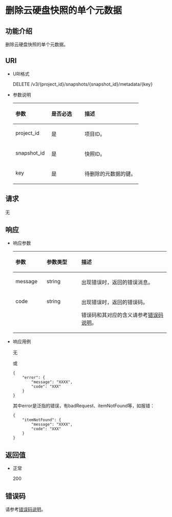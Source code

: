 # 删除云硬盘快照的单个元数据<a name="ZH-CN_TOPIC_0102724002"></a>

## 功能介绍<a name="section4805694511340"></a>

删除云硬盘快照的单个元数据。

## URI<a name="section268627411340"></a>

-   URI格式

    DELETE /v3/\{project\_id\}/snapshots/\{snapshot\_id\}/metadata/\{key\}

-   参数说明

    <a name="table5655293911340"></a>
    <table><thead align="left"><tr id="row4718979611340"><th class="cellrowborder" valign="top" width="28.57%" id="mcps1.1.4.1.1"><p id="p6427715211340"><a name="p6427715211340"></a><a name="p6427715211340"></a>参数</p>
    </th>
    <th class="cellrowborder" valign="top" width="26.529999999999998%" id="mcps1.1.4.1.2"><p id="p3906685711340"><a name="p3906685711340"></a><a name="p3906685711340"></a>是否必选</p>
    </th>
    <th class="cellrowborder" valign="top" width="44.9%" id="mcps1.1.4.1.3"><p id="p1029885411340"><a name="p1029885411340"></a><a name="p1029885411340"></a>描述</p>
    </th>
    </tr>
    </thead>
    <tbody><tr id="row2890086411340"><td class="cellrowborder" valign="top" width="28.57%" headers="mcps1.1.4.1.1 "><p id="p5926863811340"><a name="p5926863811340"></a><a name="p5926863811340"></a>project_id</p>
    </td>
    <td class="cellrowborder" valign="top" width="26.529999999999998%" headers="mcps1.1.4.1.2 "><p id="p3603037711340"><a name="p3603037711340"></a><a name="p3603037711340"></a>是</p>
    </td>
    <td class="cellrowborder" valign="top" width="44.9%" headers="mcps1.1.4.1.3 "><p id="p3277940011340"><a name="p3277940011340"></a><a name="p3277940011340"></a>项目ID。</p>
    </td>
    </tr>
    <tr id="row2657914711340"><td class="cellrowborder" valign="top" width="28.57%" headers="mcps1.1.4.1.1 "><p id="p542726811340"><a name="p542726811340"></a><a name="p542726811340"></a>snapshot_id</p>
    </td>
    <td class="cellrowborder" valign="top" width="26.529999999999998%" headers="mcps1.1.4.1.2 "><p id="p3695552511340"><a name="p3695552511340"></a><a name="p3695552511340"></a>是</p>
    </td>
    <td class="cellrowborder" valign="top" width="44.9%" headers="mcps1.1.4.1.3 "><p id="p4060754311340"><a name="p4060754311340"></a><a name="p4060754311340"></a>快照ID。</p>
    </td>
    </tr>
    <tr id="row5469147141539"><td class="cellrowborder" valign="top" width="28.57%" headers="mcps1.1.4.1.1 "><p id="p40347759141539"><a name="p40347759141539"></a><a name="p40347759141539"></a>key</p>
    </td>
    <td class="cellrowborder" valign="top" width="26.529999999999998%" headers="mcps1.1.4.1.2 "><p id="p46943076141539"><a name="p46943076141539"></a><a name="p46943076141539"></a>是</p>
    </td>
    <td class="cellrowborder" valign="top" width="44.9%" headers="mcps1.1.4.1.3 "><p id="p44292834141539"><a name="p44292834141539"></a><a name="p44292834141539"></a>待删除的元数据的键。</p>
    </td>
    </tr>
    </tbody>
    </table>


## 请求<a name="section87667311340"></a>

无

## 响应<a name="section5147449911340"></a>

-   响应参数

    <a name="zh-cn_topic_0058626637_table46654279102454"></a>
    <table><thead align="left"><tr id="zh-cn_topic_0058626637_row6664264102454"><th class="cellrowborder" valign="top" width="20.24%" id="mcps1.1.4.1.1"><p id="zh-cn_topic_0058626637_p2934472102454"><a name="zh-cn_topic_0058626637_p2934472102454"></a><a name="zh-cn_topic_0058626637_p2934472102454"></a>参数</p>
    </th>
    <th class="cellrowborder" valign="top" width="22.62%" id="mcps1.1.4.1.2"><p id="zh-cn_topic_0058626637_p1338569102927"><a name="zh-cn_topic_0058626637_p1338569102927"></a><a name="zh-cn_topic_0058626637_p1338569102927"></a>参数类型</p>
    </th>
    <th class="cellrowborder" valign="top" width="57.14%" id="mcps1.1.4.1.3"><p id="zh-cn_topic_0058626637_p23036595102454"><a name="zh-cn_topic_0058626637_p23036595102454"></a><a name="zh-cn_topic_0058626637_p23036595102454"></a>描述</p>
    </th>
    </tr>
    </thead>
    <tbody><tr id="zh-cn_topic_0058626637_row12419334102454"><td class="cellrowborder" valign="top" width="20.24%" headers="mcps1.1.4.1.1 "><p id="zh-cn_topic_0058626637_p66442012102454"><a name="zh-cn_topic_0058626637_p66442012102454"></a><a name="zh-cn_topic_0058626637_p66442012102454"></a>message</p>
    </td>
    <td class="cellrowborder" valign="top" width="22.62%" headers="mcps1.1.4.1.2 "><p id="zh-cn_topic_0058626637_p58201874102927"><a name="zh-cn_topic_0058626637_p58201874102927"></a><a name="zh-cn_topic_0058626637_p58201874102927"></a>string</p>
    </td>
    <td class="cellrowborder" valign="top" width="57.14%" headers="mcps1.1.4.1.3 "><p id="zh-cn_topic_0058626637_p9725329102454"><a name="zh-cn_topic_0058626637_p9725329102454"></a><a name="zh-cn_topic_0058626637_p9725329102454"></a>出现错误时，返回的错误消息。</p>
    </td>
    </tr>
    <tr id="zh-cn_topic_0058626637_row20419099102454"><td class="cellrowborder" valign="top" width="20.24%" headers="mcps1.1.4.1.1 "><p id="zh-cn_topic_0058626637_p43334338102454"><a name="zh-cn_topic_0058626637_p43334338102454"></a><a name="zh-cn_topic_0058626637_p43334338102454"></a>code</p>
    </td>
    <td class="cellrowborder" valign="top" width="22.62%" headers="mcps1.1.4.1.2 "><p id="zh-cn_topic_0058626637_p16731376102927"><a name="zh-cn_topic_0058626637_p16731376102927"></a><a name="zh-cn_topic_0058626637_p16731376102927"></a>string</p>
    </td>
    <td class="cellrowborder" valign="top" width="57.14%" headers="mcps1.1.4.1.3 "><p id="zh-cn_topic_0058626637_p29729347102454"><a name="zh-cn_topic_0058626637_p29729347102454"></a><a name="zh-cn_topic_0058626637_p29729347102454"></a>出现错误时，返回的错误码。</p>
    <p id="zh-cn_topic_0058626637_p66237533102454"><a name="zh-cn_topic_0058626637_p66237533102454"></a><a name="zh-cn_topic_0058626637_p66237533102454"></a>错误码和其对应的含义请参考<a href="错误码说明.md">错误码说明</a>。</p>
    </td>
    </tr>
    </tbody>
    </table>

-   响应用例

    无

    或

    ```
    {
        "error": {
            "message": "XXXX", 
            "code": "XXX"
        }
    }
    ```

    其中error是泛指的错误，有badRequest、itemNotFound等，如报错：

    ```
    {
        "itemNotFound": {
            "message": "XXXX", 
            "code": "XXX"
        }
    }
    ```


## 返回值<a name="section1751558211340"></a>

-   正常

    200


## 错误码<a name="section431317151242"></a>

请参考[错误码说明](错误码说明.md)。

